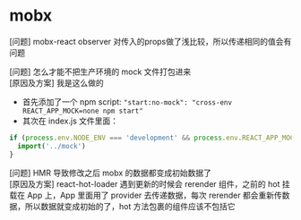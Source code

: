 # mobx
[问题] mobx-react observer 对传入的props做了浅比较，所以传递相同的值会有问题  

[问题] 怎么才能不把生产环境的 mock 文件打包进来  
[原因及方案] 我是这么做的
  - 首先添加了一个 npm script: `"start:no-mock": "cross-env REACT_APP_MOCK=none npm start"`
  - 其次在 index.js 文件里面：
  ```js
  if (process.env.NODE_ENV === 'development' && process.env.REACT_APP_MOCK !== 'none') {
    import('../mock')
  }
  ```

[问题] HMR 导致修改之后 mobx 的数据都变成初始数据了  
[原因及方案] react-hot-loader 遇到更新的时候会 rerender 组件，之前的 hot 挂载在 App 上，App 里面用了 provider 去传递数据，每次 rerender 都会重新传数据，所以数据就变成初始的了，hot 方法包裹的组件应该不包括它